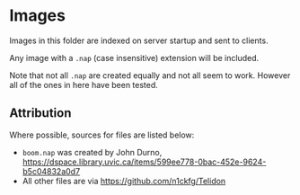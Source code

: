 # Images

Images in this folder are indexed on server startup and sent to clients.

Any image with a `.nap` (case insensitive) extension will be included.

Note that not all `.nap` are created equally and not all seem to work. However all of the ones in here have been tested.

## Attribution

Where possible, sources for files are listed below:


* `boom.nap` was created by John Durno, https://dspace.library.uvic.ca/items/599ee778-0bac-452e-9624-b5c04832a0d7
* All other files are via https://github.com/n1ckfg/Telidon
